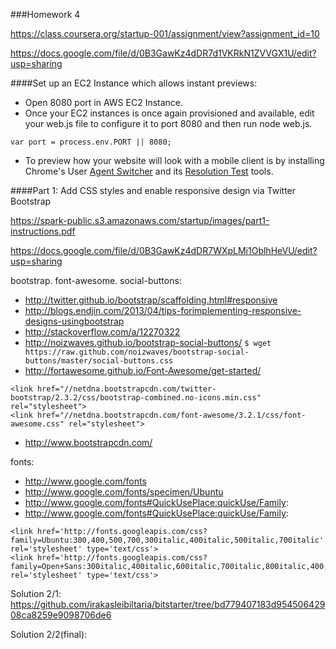 ###Homework 4

https://class.coursera.org/startup-001/assignment/view?assignment_id=10

https://docs.google.com/file/d/0B3GawKz4dDR7d1VKRkN1ZVVGX1U/edit?usp=sharing

####Set up an EC2 Instance which allows instant previews:

* Open 8080 port in AWS EC2 Instance.
* Once your EC2 instances is once again provisioned and available, edit your web.js file to configure it to port 8080 and then run node web.js.
```
var port = process.env.PORT || 8080;
```
* To preview how your website will look with a mobile client is by installing Chrome's User [Agent Switcher](https://chrome.google.com/webstore/detail/user-agent-switcher-for-c/djflhoibgkdhkhhcedjiklpkjnoahfmg?hl=en-US) and its [Resolution Test](https://chrome.google.com/webstore/detail/resolution-test/idhfcdbheobinplaamokffboaccidbal?hl=en) tools. 

####Part 1: Add CSS styles and enable responsive design via Twitter Bootstrap

https://spark-public.s3.amazonaws.com/startup/images/part1-instructions.pdf

https://docs.google.com/file/d/0B3GawKz4dDR7WXpLMi1OblhHeVU/edit?usp=sharing

bootstrap. font-awesome. social-buttons:
* http://twitter.github.io/bootstrap/scaffolding.html#responsive
* http://blogs.endjin.com/2013/04/tips-forimplementing-responsive-designs-usingbootstrap
* http://stackoverflow.com/a/12270322
* http://noizwaves.github.io/bootstrap-social-buttons/
```$ wget https://raw.github.com/noizwaves/bootstrap-social-buttons/master/social-buttons.css```
* http://fortawesome.github.io/Font-Awesome/get-started/

```
<link href="//netdna.bootstrapcdn.com/twitter-bootstrap/2.3.2/css/bootstrap-combined.no-icons.min.css" rel="stylesheet">
<link href="//netdna.bootstrapcdn.com/font-awesome/3.2.1/css/font-awesome.css" rel="stylesheet">
```
* http://www.bootstrapcdn.com/

fonts:
* http://www.google.com/fonts
* http://www.google.com/fonts/specimen/Ubuntu
* http://www.google.com/fonts#QuickUsePlace:quickUse/Family:
* http://www.google.com/fonts#QuickUsePlace:quickUse/Family:

```
<link href='http://fonts.googleapis.com/css?family=Ubuntu:300,400,500,700,300italic,400italic,500italic,700italic' rel='stylesheet' type='text/css'>
<link href='http://fonts.googleapis.com/css?family=Open+Sans:300italic,400italic,600italic,700italic,800italic,400,300,600,700,800' rel='stylesheet' type='text/css'>
```

Solution 2/1: https://github.com/irakasleibiltaria/bitstarter/tree/bd779407183d95450642908ca8259e9098706de6

Solution 2/2(final):
